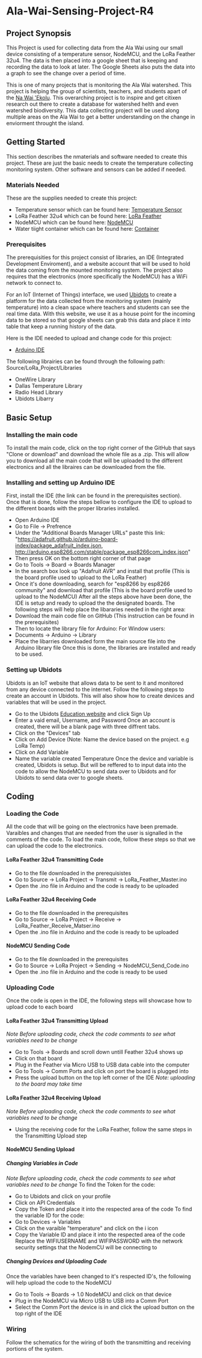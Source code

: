 # Ala-Wai-Sensing-Project-R4
## Project Synopsis
This Project is used for collecting data from the Ala Wai using our small device consisting of a temperature sensor, NodeMCU, and the LoRa Feather 32u4. The data is then placed into a google sheet that is keeping and recording the data to look at later. The Google Sheets also puts the data into a graph to see the change over a period of time. 

This is one of many projects that is monitoring the Ala Wai watershed. This project is helping the group of scientists, teachers, and students apart of the [Na Wai 'Ekolu](https://www.nawaiekolu.org/). This overarching project is to inspire and get citixen research out there to create a database for watershed helth and even watershed biodiversity. This data collecting project will be used along multiple areas on the Ala Wai to get a better understanding on the change in enviorment throught the island. 

## Getting Started
This section describes the nmaterials and software needed to create this project. These are just the basic needs to create the temperature collecting monitoring system. Other software and sensors can be added if needed. 
### Materials Needed
These are the supplies needed to create this project: 
* Temperature sensor which can be found here: [Temperature Sensor](https://www.sparkfun.com/products/11050)
* LoRa Feather 32u4 which can be found here: [LoRa Feather](https://www.adafruit.com/product/3078)
* NodeMCU which can be found here: [NodeMCU](https://www.amazon.com/HiLetgo-Internet-Development-Wireless-Micropython/dp/B010O1G1ES)
* Water tiight container which can be found here: [Container](https://www.mcmaster.com/#electrical-enclosures/=1bru0h2)

### Prerequisites
The prerequisities for this project consist of libraries, an IDE (Integrated Development Enviroment), and a website account that will be used to hold the data coming from the mounted monitoring system. The project also requires that the electronics (more specifically the NodeMCU) has a WiFi network to connect to.

For an IoT (Internet of Things) interface, we used [Ubidots](https://ubidots.com/education/) to create a platform for the data collected
from the monitoring system (mainly temperature) into a clean space where teachers and students can see the real time data. With this website, we use it as a house point for the incoming data to be stored so that google sheets can grab this data and place it into table that keep a running history of the data. 

Here is the IDE needed to upload and change code for this project:

* [Arduino IDE](https://www.arduino.cc/en/Main/Software)

The following librairies can be found through the following path: Source/LoRa_Project/Libraries
* OneWire Library
* Dallas Temperature Library
* Radio Head Library
* Ubidots Libarry

## Basic Setup
### Installing the main code
To install the main code, click on the top right corner of the GitHub that says "Clone or download" and download the whole file as a .zip. This will allow you to download all the main code that will be uploaded to the different electronics and all the libraires can be downloaded from the file. 

### Installing and setting up Arduino IDE
First, install the IDE (the link can be found in the prerequisites section). Once that is done, follow the steps bellow to configure the IDE to upload to the different boards with the proper libraries installed.
* Open Arduino IDE 
* Go to File -> Prefrence
* Under the "Additional Boards Manager URLs" paste this link: "https://adafruit.github.io/arduino-board-index/package_adafruit_index.json, http://arduino.esp8266.com/stable/package_esp8266com_index.json" 
* Then press OK on the bottom right corner of that page
* Go to Tools -> Board -> Boards Manager
* In the search box look up "Adafruit AVR" and install that profile (This is the board profile used to upload to the LoRa Feather)
* Once it's done downloading, search for "esp8266 by esp8266 community" and download that profile (This is the board profile used to upload to the NodeMCU)
After all the steps above have been done, the IDE is setup and ready to upload the the designated boards. The following steps will help place the libararies needed in the right area:
* Download the main code file on GitHub (This instruction can be found in the prerequisites)
* Then to locate the library file for Arduino:
For Window users:
* Documents -> Arduino -> Library
* Place the libarries downloaded form the main source file into the Arduino library file
Once this is done, the libraries are installed and ready to be used. 

### Setting up Ubidots
Ubidots is an IoT website that allows data to be sent to it and monitored from any device connected to the internet. Follow the following steps to create an account in Ubidots. This will also show how to create devices and variables that will be used in the project. 
* Go to the Ubidots [Education website](https://ubidots.com/education/) and click Sign Up
* Enter a vaid email, Username, and Password 
Once an account is created, there will be a blank page with three diffrent tabs.
* Click on the "Devices" tab 
* Click on Add Device (Note: Name the device based on the project. e.g LoRa Temp)
* Click on Add Variable 
* Name the variable created Temperature
Once the device and variable is created, Ubidots is setup. But will be reffered to to input data into the code to allow the NodeMCU to send data over to Ubidots and for Ubidots to send data over to google sheets. 

## Coding
### Loading the Code
All the code that will be going on the electronics have been premade. Varaibles and changes that are needed from the user is signalled in the comments of the code. To load the main code, follow these steps so that we can upload the code to the electronics.
#### LoRa Feather 32u4 Transmitting Code
* Go to the file downloaded in the prerequisistes 
* Go to Source -> LoRa Project -> Transmit -> LoRa_Feather_Master.ino 
* Open the .ino file in Arduino and the code is ready to be uploaded
#### LoRa Feather 32u4 Receiving Code
* Go to the file downloaded in the prerequisites
* Go to Source -> LoRa Project -> Receive -> LoRa_Feather_Receive_Matser.ino
* Open the .ino file in Arduino and the code is ready to be uploaded 
#### NodeMCU Sending Code
* Go to the file downloaded in the prerequisites
* Go to Source -> LoRa Project -> Sending -> NodeMCU_Send_Code.ino
* Open the .ino file in Arduino and the code is ready to be used 

### Uploading Code
Once the code is open in the IDE, the following steps will showcase how to upload code to each board
#### LoRa Feather 32u4 Transmitting Upload
*Note Before uploading code, check the code comments to see what variables need to be change* 
* Go to Tools -> Boards and scroll down untill Feather 32u4 shows up
* Click on that board 
* Plug in the Feather via Micro USB to USB data cable into the computer
* Go to Tools -> Comm Ports and click on port the board is plugged into 
* Press the upload button on the top left corner of the IDE
*Note: uploading to the board may take time*
#### LoRa Feather 32u4 Receiving Upload
*Note Before uploading code, check the code comments to see what variables need to be change* 
* Using the receiving code for the LoRa Feather, follow the same steps in the Transmitting Upload step
#### NodeMCU Sending Upload
##### Changing Variables in Code
*Note Before uploading code, check the code comments to see what variables need to be change* 
To find the Token for the code:
* Go to Ubidots and click on your profile
* Click on API Credentials
* Copy the Token and place it into the respected area of the code
To find the variable ID for the code:
* Go to Devices -> Variables
* Click on the varaible "temperature" and click on the i icon
* Copy the Variable ID and place it into the respected area of the code
Replace the WIFIUSERNAME and WIFIPASSWORD with the network security settings that the NodemCU will be connecting to
##### Changing Devices and Uploading Code
Once the variables have been changed to it's respected ID's, the following will help upload the code to the NodeMCU
* Go to Tools -> Boards -> 1.0 NodeMCU and click on that device
* Plug in the NodeMCU via Micro USB to USB into a Comm Port
* Select the Comm Port the device is in and click the upload button on the top right of the IDE

### Wiring
Follow the schematics for the wiring of both the transmitting and receiving portions of the system. 

